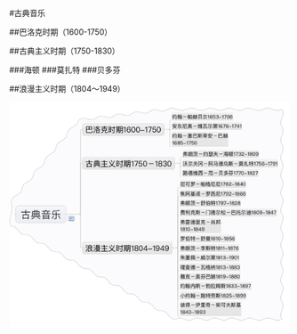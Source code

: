 #古典音乐


##巴洛克时期（1600-1750）

##古典主义时期（1750-1830）

###海顿
###莫扎特
###贝多芬

##浪漫主义时期（1804～1949）

![古典音乐](img-classical.png)
